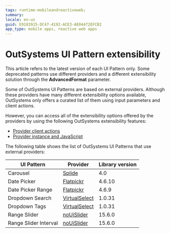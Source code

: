 ```yaml
---
tags: runtime-mobileandreactiveweb;  
summary: 
locale: en-us
guid: E9183915-DC47-4192-ACE3-AE04472EFCB2
app_type: mobile apps, reactive web apps
---
```


# OutSystems UI Pattern extensibility

<div class="info" markdown="1">

This article refers to the latest version of each UI Pattern only. Some deprecated patterns use different providers and a different extensibility solution through the **AdvancedFormat** parameter.

</div>

Some of  OutSystems UI Patterns are based on external providers. Although these providers have many different extensibility options available, OutSystems only offers a curated list of them using input parameters and client actions. 

However, you can access all of the extensibility options offered by the providers by using the following OutSystems extensibility features:

* [Provider client actions](ext-provider-client-actions.md)
* [Provider instance and JavaScript](ext-provider-instance-java.md)

The following table shows the list of OutSystems UI Patterns that use external providers:

UI Pattern |  Provider | Library version  
---|---|---
Carousel | [Splide](https://splidejs.com/) | 4.0  
Date Picker | [Flatpickr](https://flatpickr.js.org/)| 4.6.10  
Date Picker Range | [Flatpickr](https://flatpickr.js.org/)| 4.6.9  
Dropdown Search | [VirtualSelect](https://sa-si-dev.github.io/virtual-select/#/) | 1.0.31
Dropdown Tags | [VirtualSelect](https://sa-si-dev.github.io/virtual-select/#/) | 1.0.31 
Range Slider | [noUiSlider](https://refreshless.com/nouislider/) | 15.6.0  
Range Slider Interval | [noUiSlider](https://refreshless.com/nouislider/)| 15.6.0  
